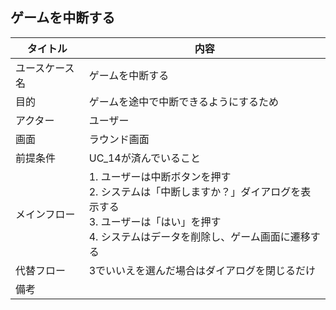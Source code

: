 ## ゲームを中断する

| タイトル | 内容 |
| --- | --- |
| ユースケース名 | ゲームを中断する |
| 目的 | ゲームを途中で中断できるようにするため |
| アクター | ユーザー |
| 画面 | ラウンド画面 |
| 前提条件 | UC_14が済んでいること |
| メインフロー | 1. ユーザーは中断ボタンを押す<br>2. システムは「中断しますか？」ダイアログを表示する<br>3. ユーザーは「はい」を押す<br>4. システムはデータを削除し、ゲーム画面に遷移する |
| 代替フロー | 3でいいえを選んだ場合はダイアログを閉じるだけ |
| 備考 |  |
